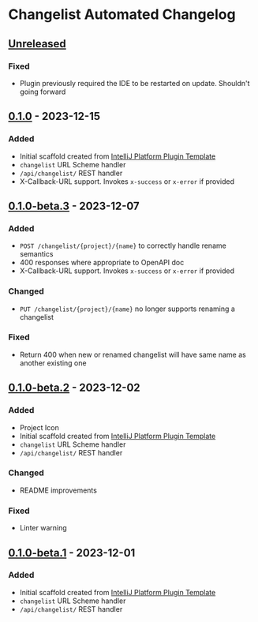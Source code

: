 <!-- Keep a Changelog guide -> https://keepachangelog.com -->

# Changelist Automated Changelog

## [Unreleased]

### Fixed

- Plugin previously required the IDE to be restarted on update. Shouldn't going forward

## [0.1.0] - 2023-12-15

### Added

- Initial scaffold created from [IntelliJ Platform Plugin Template](https://github.com/JetBrains/intellij-platform-plugin-template)
- `changelist` URL Scheme handler
- `/api/changelist/` REST handler
- X-Callback-URL support. Invokes `x-success` or `x-error` if provided

## [0.1.0-beta.3] - 2023-12-07

### Added

- `POST /changelist/{project}/{name}` to correctly handle rename semantics
- 400 responses where appropriate to OpenAPI doc
- X-Callback-URL support. Invokes `x-success` or `x-error` if provided

### Changed

- `PUT /changelist/{project}/{name}` no longer supports renaming a changelist

### Fixed

- Return 400 when new or renamed changelist will have same name as another existing one

## [0.1.0-beta.2] - 2023-12-02

### Added

- Project Icon
- Initial scaffold created from [IntelliJ Platform Plugin Template](https://github.com/JetBrains/intellij-platform-plugin-template)
- `changelist` URL Scheme handler
- `/api/changelist/` REST handler

### Changed

- README improvements

### Fixed

- Linter warning

## [0.1.0-beta.1] - 2023-12-01

### Added

- Initial scaffold created from [IntelliJ Platform Plugin Template](https://github.com/JetBrains/intellij-platform-plugin-template)
- `changelist` URL Scheme handler
- `/api/changelist/` REST handler

[Unreleased]: https://github.com/sblundy/changelist-protocol/compare/v0.1.1-beta.1...HEAD
[0.1.1-beta.1]: https://github.com/sblundy/changelist-protocol/compare/v0.1.0...v0.1.1-beta.1
[0.1.0]: https://github.com/sblundy/changelist-protocol/compare/v0.1.0-beta.3...v0.1.0
[0.1.0-beta.3]: https://github.com/sblundy/changelist-protocol/compare/v0.1.0-beta.2...v0.1.0-beta.3
[0.1.0-beta.1]: https://github.com/sblundy/changelist-protocol/commits/v0.1.0-beta.1
[0.1.0-beta.2]: https://github.com/sblundy/changelist-protocol/compare/v0.1.0-beta.1...v0.1.0-beta.2
